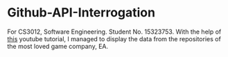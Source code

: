 # Github-API-Interrogation
For CS3012, Software Engineering.
Student No. 15323753.
With the help of [this][1] youtube tutorial, I managed to display the data from the repositories of the most loved game company, EA.

[1]: (https://www.youtube.com/watch?v=w-7RQ46RgxU&list=PL4cUxeGkcC9gcy9lrvMJ75z9maRw4byYp)
